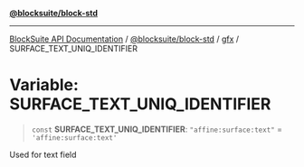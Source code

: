 [**@blocksuite/block-std**](../../../../@blocksuite/block-std/README.md)

***

[BlockSuite API Documentation](../../../../README.md) / [@blocksuite/block-std](../../README.md) / [gfx](../README.md) / SURFACE\_TEXT\_UNIQ\_IDENTIFIER

# Variable: SURFACE\_TEXT\_UNIQ\_IDENTIFIER

> `const` **SURFACE\_TEXT\_UNIQ\_IDENTIFIER**: `"affine:surface:text"` = `'affine:surface:text'`

Used for text field
